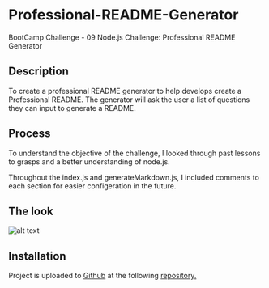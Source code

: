 # Professional-README-Generator

BootCamp Challenge - 09 Node.js Challenge: Professional README Generator

## Description 

To create a professional README generator to help develops create a Professional README. The generator will ask the user a list of questions they can input to generate a README. 

## Process 

To understand the objective of the challenge, I looked through past lessons to grasps and a better understanding of node.js. 

Throughout the index.js and generateMarkdown.js, I included comments to each section for easier configeration in the future.

## The look

![alt text](assets/videos/README%20APP.gif)

## Installation

Project is uploaded to [Github](https://github.com/) at the following [repository.](https://github.com/mysteriousdj/Professional-README-Generator)